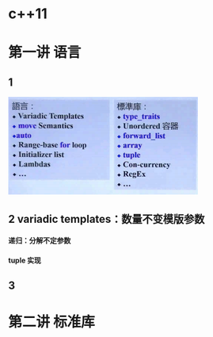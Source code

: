 
# c++11



# 第一讲 语言
## 1

![1-1](pic/c++11/1-1.png)






## 2 variadic templates：数量不变模版参数

#### 递归：分解不定参数

#### tuple 实现



## 3 

















# 第二讲 标准库